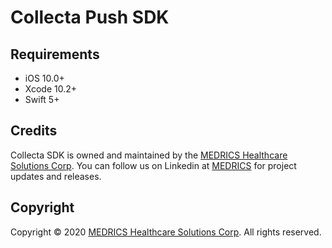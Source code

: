 
# Collecta Push SDK


## Requirements

- iOS 10.0+
- Xcode 10.2+
- Swift 5+


## Credits

Collecta SDK is owned and maintained by the [MEDRICS Healthcare Solutions Corp](http://medrics.us/). You can follow us on Linkedin at [MEDRICS](https://www.linkedin.com/company/medrics/) for project updates and releases.

## Copyright
Copyright © 2020 [MEDRICS Healthcare Solutions Corp](http://medrics.us/). All rights reserved.
